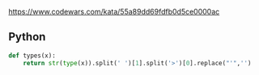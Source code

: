 https://www.codewars.com/kata/55a89dd69fdfb0d5ce0000ac

## Python
```python
def types(x):
    return str(type(x)).split(' ')[1].split('>')[0].replace("'",'')
```